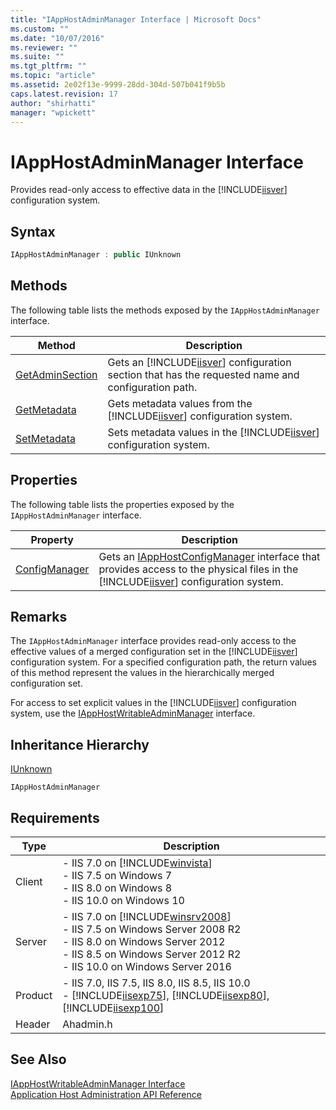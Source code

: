 ```yaml
---
title: "IAppHostAdminManager Interface | Microsoft Docs"
ms.custom: ""
ms.date: "10/07/2016"
ms.reviewer: ""
ms.suite: ""
ms.tgt_pltfrm: ""
ms.topic: "article"
ms.assetid: 2e02f13e-9999-28dd-304d-507b041f9b5b
caps.latest.revision: 17
author: "shirhatti"
manager: "wpickett"
---
```

# IAppHostAdminManager Interface
Provides read-only access to effective data in the [!INCLUDE[iisver](../../wmi-provider/includes/iisver-md.md)] configuration system.  
  
## Syntax  
  
```cpp  
IAppHostAdminManager : public IUnknown  
```  
  
## Methods  
 The following table lists the methods exposed by the `IAppHostAdminManager` interface.  
  
|Method|Description|  
|------------|-----------------|  
|[GetAdminSection](../../web-development-reference\webdev-native-api-reference/iapphostadminmanager-getadminsection-method.md)|Gets an [!INCLUDE[iisver](../../wmi-provider/includes/iisver-md.md)] configuration section that has the requested name and configuration path.|  
|[GetMetadata](../../web-development-reference\webdev-native-api-reference/iapphostadminmanager-getmetadata-method.md)|Gets metadata values from the [!INCLUDE[iisver](../../wmi-provider/includes/iisver-md.md)] configuration system.|  
|[SetMetadata](../../web-development-reference\webdev-native-api-reference/iapphostadminmanager-setmetadata-method.md)|Sets metadata values in the [!INCLUDE[iisver](../../wmi-provider/includes/iisver-md.md)] configuration system.|  
  
## Properties  
 The following table lists the properties exposed by the `IAppHostAdminManager` interface.  
  
|Property|Description|  
|--------------|-----------------|  
|[ConfigManager](../../web-development-reference\webdev-native-api-reference/iapphostadminmanager-configmanager-property.md)|Gets an [IAppHostConfigManager](../../web-development-reference\webdev-native-api-reference/iapphostconfigmanager-interface.md) interface that provides access to the physical files in the [!INCLUDE[iisver](../../wmi-provider/includes/iisver-md.md)] configuration system.|  
  
## Remarks  
 The `IAppHostAdminManager` interface provides read-only access to the effective values of a merged configuration set in the [!INCLUDE[iisver](../../wmi-provider/includes/iisver-md.md)] configuration system. For a specified configuration path, the return values of this method represent the values in the hierarchically merged configuration set.  
  
 For access to set explicit values in the [!INCLUDE[iisver](../../wmi-provider/includes/iisver-md.md)] configuration system, use the [IAppHostWritableAdminManager](../../web-development-reference\webdev-native-api-reference/iapphostwritableadminmanager-interface.md) interface.  
  
## Inheritance Hierarchy  
 [IUnknown](http://go.microsoft.com/fwlink/?LinkId=55951)  
  
 `IAppHostAdminManager`  
  
## Requirements  
  
|Type|Description|  
|----------|-----------------|  
|Client|-   IIS 7.0 on [!INCLUDE[winvista](../../wmi-provider/includes/winvista-md.md)]<br />-   IIS 7.5 on Windows 7<br />-   IIS 8.0 on Windows 8<br />-   IIS 10.0 on Windows 10|  
|Server|-   IIS 7.0 on [!INCLUDE[winsrv2008](../../wmi-provider/includes/winsrv2008-md.md)]<br />-   IIS 7.5 on Windows Server 2008 R2<br />-   IIS 8.0 on Windows Server 2012<br />-   IIS 8.5 on Windows Server 2012 R2<br />-   IIS 10.0 on Windows Server 2016|  
|Product|-   IIS 7.0, IIS 7.5, IIS 8.0, IIS 8.5, IIS 10.0<br />-   [!INCLUDE[iisexp75](../../web-development-reference/native-code-api-reference/includes/iisexp75-md.md)], [!INCLUDE[iisexp80](../../web-development-reference/native-code-api-reference/includes/iisexp80-md.md)], [!INCLUDE[iisexp100](../../web-development-reference/native-code-api-reference/includes/iisexp100-md.md)]|  
|Header|Ahadmin.h|  
  
## See Also  
 [IAppHostWritableAdminManager Interface](../../web-development-reference\webdev-native-api-reference/iapphostwritableadminmanager-interface.md)   
 [Application Host Administration API Reference](../../web-development-reference\webdev-native-api-reference/application-host-administration-api-reference.md)